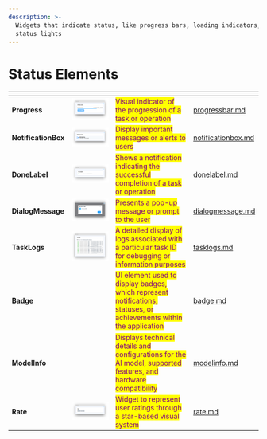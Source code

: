 ```yaml
---
description: >-
  Widgets that indicate status, like progress bars, loading indicators, or
  status lights
---
```


# Status Elements

<table data-view="cards"><thead><tr><th></th><th></th><th></th><th data-hidden data-card-target data-type="content-ref"></th></tr></thead><tbody><tr><td><strong>Progress</strong></td><td><img src="../../../.gitbook/assets/widget-progress-bar.png" alt=""></td><td><mark style="color:purple;">Visual indicator of the progression of a task or operation</mark></td><td><a href="progressbar.md">progressbar.md</a></td></tr><tr><td><strong>NotificationBox</strong></td><td><img src="../../../.gitbook/assets/widget-notificationBox.png" alt=""></td><td><mark style="color:purple;">Display important messages or alerts to users</mark></td><td><a href="notificationbox.md">notificationbox.md</a></td></tr><tr><td><strong>DoneLabel</strong></td><td><img src="../../../.gitbook/assets/widget-doneLabel.png" alt=""></td><td><mark style="color:purple;">Shows a notification indicating the successful completion of a task or operation</mark></td><td><a href="donelabel.md">donelabel.md</a></td></tr><tr><td><strong>DialogMessage</strong></td><td><img src="../../../.gitbook/assets/widget-dialog-message.png" alt=""></td><td><mark style="color:purple;">Presents a pop-up message or prompt to the user</mark></td><td><a href="dialogmessage.md">dialogmessage.md</a></td></tr><tr><td><strong>TaskLogs</strong></td><td><img src="../../../.gitbook/assets/tasklogscard.png" alt=""></td><td><mark style="color:purple;">A detailed display of logs associated with a particular task ID for debugging or information purposes</mark></td><td><a href="tasklogs.md">tasklogs.md</a></td></tr><tr><td><strong>Badge</strong></td><td><img src="https://user-images.githubusercontent.com/79905215/227223981-643400c7-0c16-4c5e-acc9-d2c2214162d1.png" alt=""></td><td><mark style="color:purple;">UI element used to display badges, which represent notifications, statuses, or achievements within the application</mark></td><td><a href="badge.md">badge.md</a></td></tr><tr><td><strong>ModelInfo</strong></td><td><img src="https://user-images.githubusercontent.com/120389559/219638497-b20cda0e-ec0b-40dc-925d-21cadf9b19d6.png" alt=""></td><td><mark style="color:purple;">Displays technical details and configurations for the AI model, supported features, and hardware compatibility</mark></td><td><a href="modelinfo.md">modelinfo.md</a></td></tr><tr><td><strong>Rate</strong></td><td><img src="../../../.gitbook/assets/widget-Rate.png" alt=""></td><td><mark style="color:purple;">Widget to represent user ratings through a star-based visual system</mark></td><td><a href="rate.md">rate.md</a></td></tr></tbody></table>
